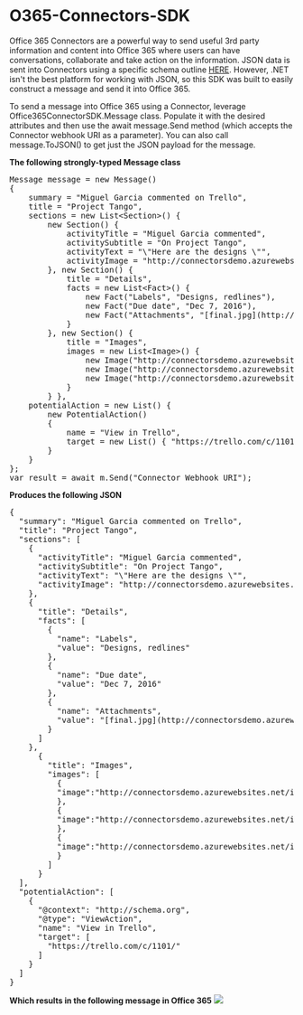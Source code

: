 # O365-Connectors-SDK
Office 365 Connectors are a powerful way to send useful 3rd party information and content into Office 365 where users can have conversations, collaborate and take action on the information. JSON data is sent into Connectors using a specific schema outline [HERE](https://dev.outlook.com/Connectors/Reference). However, .NET isn't the best platform for working with JSON, so this SDK was built to easily construct a message and send it into Office 365.

To send a message into Office 365 using a Connector, leverage Office365ConnectorSDK.Message class. Populate it with the desired attributes and then use the await message.Send method (which accepts the Connector webhook URI as a parameter). You can also call message.ToJSON() to get just the JSON payload for the message.

**The following strongly-typed Message class**
<pre>
Message message = new Message()
{
    summary = "Miguel Garcia commented on Trello",
    title = "Project Tango",
    sections = new List&lt;Section&gt;() {
        new Section() {
            activityTitle = "Miguel Garcia commented",
            activitySubtitle = "On Project Tango",
            activityText = "\"Here are the designs \"",
            activityImage = "http://connectorsdemo.azurewebsites.net/images/MSC12_Oscar_002.jpg"
        }, new Section() {
            title = "Details",
            facts = new List&lt;Fact&gt;() {
                new Fact("Labels", "Designs, redlines"),
                new Fact("Due date", "Dec 7, 2016"),
                new Fact("Attachments", "[final.jpg](http://connectorsdemo.azurewebsites.net/images/WIN14_Jan_04.jpg)")
            }
        }, new Section() {
            title = "Images",
            images = new List&lt;Image&gt;() {
                new Image("http://connectorsdemo.azurewebsites.net/images/MicrosoftSurface_024_Cafe_OH-06315_VS_R1c.jpg"),
                new Image("http://connectorsdemo.azurewebsites.net/images/WIN12_Scene_01.jpg"),
                new Image("http://connectorsdemo.azurewebsites.net/images/WIN12_Anthony_02.jpg")
            }
        } }, 
    potentialAction = new List<PotentialAction>() {
        new PotentialAction()
        {
            name = "View in Trello",
            target = new List<string>() { "https://trello.com/c/1101/" }
        }
    }
};
var result = await m.Send("Connector Webhook URI");
</pre>

**Produces the following JSON**
<pre>
{
  "summary": "Miguel Garcia commented on Trello",
  "title": "Project Tango",
  "sections": [
    {
      "activityTitle": "Miguel Garcia commented",
      "activitySubtitle": "On Project Tango",
      "activityText": "\"Here are the designs \"",
      "activityImage": "http://connectorsdemo.azurewebsites.net/images/MSC12_Oscar_002.jpg",
    },
    {
      "title": "Details",
      "facts": [
        {
          "name": "Labels",
          "value": "Designs, redlines"
        },
        {
          "name": "Due date",
          "value": "Dec 7, 2016"
        },
        {
          "name": "Attachments",
          "value": "[final.jpg](http://connectorsdemo.azurewebsites.net/images/WIN14_Jan_04.jpg)"
        }
      ]
    },
      {
        "title": "Images",
        "images": [
          {
          "image":"http://connectorsdemo.azurewebsites.net/images/MicrosoftSurface_024_Cafe_OH-06315_VS_R1c.jpg"
          },
          {
          "image":"http://connectorsdemo.azurewebsites.net/images/WIN12_Scene_01.jpg"
          },
          {
          "image":"http://connectorsdemo.azurewebsites.net/images/WIN12_Anthony_02.jpg"
          }
        ]
      }
  ],
  "potentialAction": [
    {
      "@context": "http://schema.org",
      "@type": "ViewAction",
      "name": "View in Trello",
      "target": [
        "https://trello.com/c/1101/"
      ]
    }
  ]
}
</pre>

**Which results in the following message in Office 365**
![](http://i.imgur.com/eNTAiWM.png)
